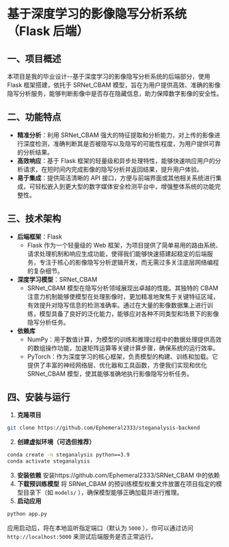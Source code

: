 # 基于深度学习的影像隐写分析系统（Flask 后端）

## 一、项目概述
本项目是我的毕业设计--基于深度学习的影像隐写分析系统的后端部分，使用 Flask 框架搭建，依托于 SRNet_CBAM 模型，旨在为用户提供高效、准确的影像隐写分析服务，能够判断影像中是否存在隐藏信息，助力保障数字影像的安全性。

## 二、功能特点
- **精准分析**：利用 SRNet_CBAM 强大的特征提取和分析能力，对上传的影像进行深度检测，准确判断其是否被隐写以及隐写的可能性程度，为用户提供可靠的分析结果。
- **高效响应**：基于 Flask 框架的轻量级和异步处理特性，能够快速响应用户的分析请求，在短时间内完成影像的隐写分析并返回结果，提升用户体验。
- **易于集成**：提供简洁清晰的 API 接口，方便与前端界面或其他相关系统进行集成，可轻松嵌入到更大型的数字媒体安全检测平台中，增强整体系统的功能完整性。

## 三、技术架构
- **后端框架**：Flask
    - Flask 作为一个轻量级的 Web 框架，为项目提供了简单易用的路由系统、请求处理机制和响应生成功能，使得我们能够快速搭建起稳定的后端服务，专注于核心的影像隐写分析逻辑开发，而无需过多关注底层网络编程的复杂细节。
- **深度学习模型**：SRNet_CBAM
    - SRNet_CBAM 模型在隐写分析领域展现出卓越的性能。其独特的 CBAM 注意力机制能够使模型在处理影像时，更加精准地聚焦于关键特征区域，有效提升对隐写信息的检测准确率。通过在大量的影像数据集上进行训练，模型具备了良好的泛化能力，能够应对各种不同类型和场景下的影像隐写分析任务。
- **依赖库**
    - NumPy：用于数值计算，为模型的训练和推理过程中的数据处理提供高效的数组操作功能，加速矩阵运算等关键计算步骤，确保系统的运行效率。
    - PyTorch：作为深度学习的核心框架，负责模型的构建、训练和加载。它提供了丰富的神经网络层、优化器和工具函数，方便我们实现和优化 SRNet_CBAM 模型，使其能够准确地执行影像隐写分析任务。

## 四、安装与运行
1. **克隆项目**
```bash
git clone https://github.com/Ephemeral2333/steganalysis-backend
```
2. **创建虚拟环境（可选但推荐）**
```bash
conda create -n steganalysis python==3.9 
conda activate steganalysis
```
3. **安装依赖**
安装https://github.com/Ephemeral2333/SRNet_CBAM 中的依赖
4. **下载预训练模型**
将 SRNet_CBAM 的预训练模型权重文件放置在项目指定的模型目录下（如 `models/` ），确保模型能够正确加载并进行推理。
5. **启动应用**
```bash
python app.py
```
应用启动后，将在本地监听指定端口（默认为 `5000` ），你可以通过访问 `http://localhost:5000` 来测试后端服务是否正常运行。
